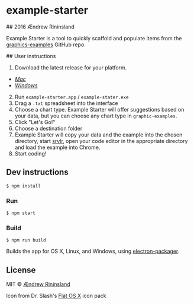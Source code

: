 # example-starter
## 2016 Ændrew Rininsland

Example Starter is a tool to quickly scaffold and populate items from the
[graphics-examples][1] GitHub repo.

## User instructions

1. Download the latest release for your platform.
  * *[Mac][2]*
  * *[Windows][3]*
2. Run `example-starter.app` / `example-stater.exe`
3. Drag a `.txt` spreadsheet into the interface
4. Choose a chart type. Example Starter will offer suggestions based on your
data, but you can choose any chart type in `graphic-examples`.
5. Click "Let's Go!"
6. Choose a destination folder
7. Example Starter will copy your data and the example into the chosen directory, start [srvlr][4],
open your code editor in the appropriate directory and load the example into Chrome.
8. Start coding!


## Dev instructions

```
$ npm install
```

### Run

```
$ npm start
```

### Build

```
$ npm run build
```

Builds the app for OS X, Linux, and Windows, using [electron-packager](https://github.com/electron-userland/electron-packager).


## License

MIT © [Ændrew Rininsland](http://ig.ft.com)

Icon from Dr. Slash's [Flat OS X][9] icon pack

[1]: https://github.com/ft-interactive/graphics-examples
[2]: https://github.com/ft-interactive/example-starter/releases/latest
[3]: https://github.com/ft-interactive/example-starter/releases/latest
[4]: https://github.com/kavanagh/srvlr
[9]: https://github.com/dr-slash/icons-flat-osx

